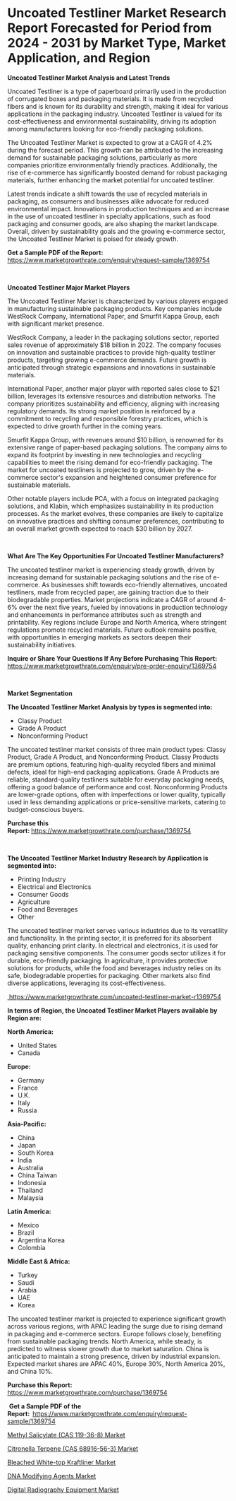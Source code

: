 <p><h1>Uncoated Testliner Market Research Report Forecasted for Period from 2024 -  2031 by Market Type, Market Application, and Region</h1></p><p><strong>Uncoated Testliner Market Analysis and Latest Trends</strong></p>
<p><p>Uncoated Testliner is a type of paperboard primarily used in the production of corrugated boxes and packaging materials. It is made from recycled fibers and is known for its durability and strength, making it ideal for various applications in the packaging industry. Uncoated Testliner is valued for its cost-effectiveness and environmental sustainability, driving its adoption among manufacturers looking for eco-friendly packaging solutions.</p><p>The Uncoated Testliner Market is expected to grow at a CAGR of 4.2% during the forecast period. This growth can be attributed to the increasing demand for sustainable packaging solutions, particularly as more companies prioritize environmentally friendly practices. Additionally, the rise of e-commerce has significantly boosted demand for robust packaging materials, further enhancing the market potential for uncoated testliner.</p><p>Latest trends indicate a shift towards the use of recycled materials in packaging, as consumers and businesses alike advocate for reduced environmental impact. Innovations in production techniques and an increase in the use of uncoated testliner in specialty applications, such as food packaging and consumer goods, are also shaping the market landscape. Overall, driven by sustainability goals and the growing e-commerce sector, the Uncoated Testliner Market is poised for steady growth.</p></p>
<p><strong>Get a Sample PDF of the Report:&nbsp;</strong> <a href="https://www.marketgrowthrate.com/enquiry/request-sample/1369754">https://www.marketgrowthrate.com/enquiry/request-sample/1369754</a></p>
<p>&nbsp;</p>
<p><strong>Uncoated Testliner Major Market Players</strong></p>
<p><p>The Uncoated Testliner Market is characterized by various players engaged in manufacturing sustainable packaging products. Key companies include WestRock Company, International Paper, and Smurfit Kappa Group, each with significant market presence.</p><p>WestRock Company, a leader in the packaging solutions sector, reported sales revenue of approximately $18 billion in 2022. The company focuses on innovation and sustainable practices to provide high-quality testliner products, targeting growing e-commerce demands. Future growth is anticipated through strategic expansions and innovations in sustainable materials.</p><p>International Paper, another major player with reported sales close to $21 billion, leverages its extensive resources and distribution networks. The company prioritizes sustainability and efficiency, aligning with increasing regulatory demands. Its strong market position is reinforced by a commitment to recycling and responsible forestry practices, which is expected to drive growth further in the coming years.</p><p>Smurfit Kappa Group, with revenues around $10 billion, is renowned for its extensive range of paper-based packaging solutions. The company aims to expand its footprint by investing in new technologies and recycling capabilities to meet the rising demand for eco-friendly packaging. The market for uncoated testliners is projected to grow, driven by the e-commerce sector's expansion and heightened consumer preference for sustainable materials.</p><p>Other notable players include PCA, with a focus on integrated packaging solutions, and Klabin, which emphasizes sustainability in its production processes. As the market evolves, these companies are likely to capitalize on innovative practices and shifting consumer preferences, contributing to an overall market growth expected to reach $30 billion by 2027.</p></p>
<p>&nbsp;</p>
<p><strong>What Are The Key Opportunities For Uncoated Testliner Manufacturers?</strong></p>
<p><p>The uncoated testliner market is experiencing steady growth, driven by increasing demand for sustainable packaging solutions and the rise of e-commerce. As businesses shift towards eco-friendly alternatives, uncoated testliners, made from recycled paper, are gaining traction due to their biodegradable properties. Market projections indicate a CAGR of around 4-6% over the next five years, fueled by innovations in production technology and enhancements in performance attributes such as strength and printability. Key regions include Europe and North America, where stringent regulations promote recycled materials. Future outlook remains positive, with opportunities in emerging markets as sectors deepen their sustainability initiatives.</p></p>
<p><strong>Inquire or Share Your Questions If Any Before Purchasing This Report:</strong> <a href="https://www.marketgrowthrate.com/enquiry/pre-order-enquiry/1369754">https://www.marketgrowthrate.com/enquiry/pre-order-enquiry/1369754</a></p>
<p>&nbsp;</p>
<p><strong>Market Segmentation</strong></p>
<p><strong>The Uncoated Testliner Market Analysis by types is segmented into:</strong></p>
<p><ul><li>Classy Product</li><li>Grade A Product</li><li>Nonconforming Product</li></ul></p>
<p><p>The uncoated testliner market consists of three main product types: Classy Product, Grade A Product, and Nonconforming Product. Classy Products are premium options, featuring high-quality recycled fibers and minimal defects, ideal for high-end packaging applications. Grade A Products are reliable, standard-quality testliners suitable for everyday packaging needs, offering a good balance of performance and cost. Nonconforming Products are lower-grade options, often with imperfections or lower quality, typically used in less demanding applications or price-sensitive markets, catering to budget-conscious buyers.</p></p>
<p><strong>Purchase this Report:&nbsp;</strong><a href="https://www.marketgrowthrate.com/purchase/1369754">https://www.marketgrowthrate.com/purchase/1369754</a></p>
<p>&nbsp;</p>
<p><strong>The Uncoated Testliner Market Industry Research by Application is segmented into:</strong></p>
<p><ul><li>Printing Industry</li><li>Electrical and Electronics</li><li>Consumer Goods</li><li>Agriculture</li><li>Food and Beverages</li><li>Other</li></ul></p>
<p><p>The uncoated testliner market serves various industries due to its versatility and functionality. In the printing sector, it is preferred for its absorbent quality, enhancing print clarity. In electrical and electronics, it is used for packaging sensitive components. The consumer goods sector utilizes it for durable, eco-friendly packaging. In agriculture, it provides protective solutions for products, while the food and beverages industry relies on its safe, biodegradable properties for packaging. Other markets also find diverse applications, leveraging its cost-effectiveness.</p></p>
<p><a href="https://www.marketgrowthrate.com/uncoated-testliner-market-r1369754">&nbsp;https://www.marketgrowthrate.com/uncoated-testliner-market-r1369754</a></p>
<p><strong>In terms of Region, the Uncoated Testliner Market Players available by Region are:</strong></p>
<p>
    <p> <strong> North America: </strong>
        <ul>
            <li>United States</li>
            <li>Canada</li>
        </ul>
        </p> 
    <p> <strong> Europe: </strong>
        <ul>
            <li>Germany</li>
            <li>France</li>
            <li>U.K.</li>
            <li>Italy</li>
            <li>Russia</li>
        </ul>
        </p> 
    <p> <strong> Asia-Pacific: </strong>
        <ul>
            <li>China</li>
            <li>Japan</li>
            <li>South Korea</li>
            <li>India</li>
            <li>Australia</li>
            <li>China Taiwan</li>
            <li>Indonesia</li>
            <li>Thailand</li>
            <li>Malaysia</li>
        </ul>
        </p> 
    <p> <strong> Latin America: </strong>
        <ul>
            <li>Mexico</li>
            <li>Brazil</li>
            <li>Argentina Korea</li>
            <li>Colombia</li>
        </ul>
        </p> 
    <p> <strong> Middle East & Africa: </strong>
        <ul>
            <li>Turkey</li>
            <li>Saudi</li>
            <li>Arabia</li>
            <li>UAE</li>
            <li>Korea</li>
        </ul>
    </p>
    </p>
<p><p>The uncoated testliner market is projected to experience significant growth across various regions, with APAC leading the surge due to rising demand in packaging and e-commerce sectors. Europe follows closely, benefiting from sustainable packaging trends. North America, while steady, is predicted to witness slower growth due to market saturation. China is anticipated to maintain a strong presence, driven by industrial expansion. Expected market shares are APAC 40%, Europe 30%, North America 20%, and China 10%.</p></p>
<p><strong>Purchase this Report: </strong><a href="https://www.marketgrowthrate.com/purchase/1369754">https://www.marketgrowthrate.com/purchase/1369754</a></p>
<p>&nbsp;<strong>Get a Sample PDF of the Report:&nbsp;&nbsp;</strong><a href="https://www.marketgrowthrate.com/enquiry/request-sample/1369754">https://www.marketgrowthrate.com/enquiry/request-sample/1369754</a></p>
<p><strong></strong></p>
<p><p><a href="https://issuu.com/reportprime-2/docs/methyl-salicylate-cas-119-36-8-mark_87b3ecf6b5fc5a">Methyl Salicylate (CAS 119-36-8) Market</a></p><p><a href="https://issuu.com/reportprime-2/docs/citronella-terpene-cas-68916-56-3-m_a96c639fa28ff6">Citronella Terpene (CAS 68916-56-3) Market</a></p><p><a href="https://github.com/vimar16th/Market-Research-Report-List-6/blob/main/bleached-white-top-kraftliner-market.md">Bleached White-top Kraftliner Market</a></p><p><a href="https://medium.com/@omdlaunc64/global-dna-modifying-agents-industry-types-applications-market-players-regional-growth-308b51402592">DNA Modifying Agents Market</a></p><p><a href="https://www.linkedin.com/pulse/digital-radiography-equipment-market-outlook-share-analysis--c5tqf">Digital Radiography Equipment Market</a></p></p>